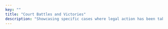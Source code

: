 ```yaml
---
key: ""
title: "Court Battles and Victories"
description: "Showcasing specific cases where legal action has been taken against institutions engaging in deceptive educational practices."
---
```

